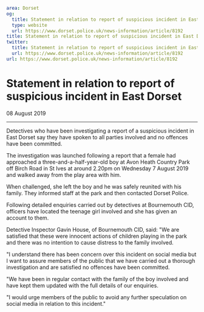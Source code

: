 ```yaml
area: Dorset
og:
  title: Statement in relation to report of suspicious incident in East Dorset
  type: website
  url: https://www.dorset.police.uk/news-information/article/8192
title: Statement in relation to report of suspicious incident in East Dorset |
twitter:
  title: Statement in relation to report of suspicious incident in East Dorset
  url: https://www.dorset.police.uk/news-information/article/8192
url: https://www.dorset.police.uk/news-information/article/8192
```

# Statement in relation to report of suspicious incident in East Dorset

08 August 2019

* * *

Detectives who have been investigating a report of a suspicious incident in East Dorset say they have spoken to all parties involved and no offences have been committed.

The investigation was launched following a report that a female had approached a three-and-a-half-year-old boy at Avon Heath Country Park off Birch Road in St Ives at around 2.20pm on Wednesday 7 August 2019 and walked away from the play area with him.

When challenged, she left the boy and he was safely reunited with his family. They informed staff at the park and then contacted Dorset Police.

Following detailed enquiries carried out by detectives at Bournemouth CID, officers have located the teenage girl involved and she has given an account to them.

Detective Inspector Gavin House, of Bournemouth CID, said: "We are satisfied that these were innocent actions of children playing in the park and there was no intention to cause distress to the family involved.

"I understand there has been concern over this incident on social media but I want to assure members of the public that we have carried out a thorough investigation and are satisfied no offences have been committed.

"We have been in regular contact with the family of the boy involved and have kept them updated with the full details of our enquiries.

"I would urge members of the public to avoid any further speculation on social media in relation to this incident."
